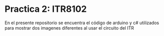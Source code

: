 # Practica 2: ITR8102
En el presente repositorio se encuentra el código de arduino y c# utilizados para mostrar dos imagenes diferentes al usar el circuito del ITR
